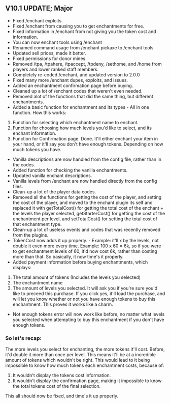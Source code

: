 ## V10.1 UPDATE; Major

- Fixed /enchant exploits.
- Fixed /enchant from causing you to get enchantments for free.
- Fixed information in /enchant from not giving you the token cost and information.
- You can now enchant tools using /enchant
- Renamed command usage from /enchant pickaxe to /enchant tools
- Updated sell prices, made it better.
- Fixed permissions for donor mines.
- Removed /tpa, /tpahere, /tpaccept, /tpdeny, /sethome, and /home from players and lower ranked staff members.
- Completely re-coded /enchant, and updated version to 2.0.0
- Fixed many more /enchant dupes, exploits, and issues.
- Added an enchantment confirmation page before buying.
- Cleaned up a lot of /enchant codes that weren't even needed.
- Removed alot of the functions that did the same thing, but different enchantments.
- Added a basic function for enchantment and its types - All in one function. How this works:
1. Function for selecting which enchantment name to enchant.
2. Function for choosing how much levels you'd like to select, and its enchant information.
3. Function for Confirmation page.
Done. It'll either enchant your item in your hand, or it'll say you don't have enough tokens. Depending on how much tokens you have.
- Vanilla descriptions are now handled from the config file, rather than in the codes.
- Added function for checking the vanilla enchantments.
- Updated vanilla enchant descriptions.
- Vanilla levels from /enchant are now handled directly from the config files.
- Clean-up a lot of the player data codes.
- Removed all the functions for getting the cost of the player, and setting the cost of the player, and moved to the enchant plugin its self and replaced it with getTotalCost() for getting the total cost of the enchant + the levels the player selected, getStarterCost() for getting the cost of the enchantment per level, and setTotalCost() for setting the total cost of that enchantment type.
- Clean-up a lot of useless events and codes that was recently removed from the plugins.
- TokenCost now adds it up properly. - Example: it'll x by the levels, not double it even more every time. Example: 100 x 60 = 6k, so if you were to get enchantment levels of 60, it'd now cost 6k, rather than costing more than that. So basically, it now time's it properly.
- Added payment information before buying enchantments, which displays:
1. The total amount of tokens (Includes the levels you selected)
2. The enchantment name
3. The amount of levels you selected.
It will ask you if you're sure you'd like to preceed this purchase. If you click yes, it'll load the purchase, and will let you know whether or not you have enough tokens to buy this enchantment. This proves it works like a charm.
- Not enough tokens error will now work like before, no matter what levels you selected when attempting to buy this enchantment if you don't have enough tokens.


### So let's recap:
The more levels you select for enchanting, the more tokens it'll cost.
Before, it'd double it more than once per level. This means it'll be at a incredible amount of tokens which wouldn't be right. This would lead to it being impossible to know how much tokens each enchantment costs, because of:
1. It wouldn't display the tokens cost information.
2. It wouldn't display the confirmation page, making it impossible to know the total tokens cost of the final selection.

This all should now be fixed, and time's it up properly.
